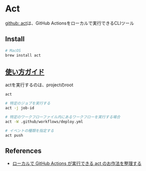 # Act

[github: act](https://github.com/nektos/act)は、GitHub Actionsをローカルで実行できるCLIツール

## Install

```sh
# MacOS
brew install act
```

## [使い方ガイド](https://nektosact.com/usage/index.html)

actを実行するのは、projectのroot

```sh
act

# 特定のジョブを実行する
act -j job-id

# 特定のワークフローファイル内にあるワークフローを実行する場合
act -W .github/workflows/deploy.yml

# イベントの種類を指定する
act push
```

## References

- [ローカルで GitHub Actions が実行できる act のお作法を整理する](https://zenn.dev/simpleform_blog/articles/2b030b5f9e842c)
